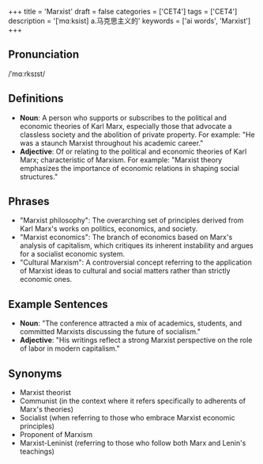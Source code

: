 +++
title = 'Marxist'
draft = false
categories = ['CET4']
tags = ['CET4']
description = '[ˈmɑːksist] a.马克思主义的'
keywords = ['ai words', 'Marxist']
+++

## Pronunciation
/ˈmɑːrksɪst/

## Definitions
- **Noun**: A person who supports or subscribes to the political and economic theories of Karl Marx, especially those that advocate a classless society and the abolition of private property. For example: "He was a staunch Marxist throughout his academic career."
- **Adjective**: Of or relating to the political and economic theories of Karl Marx; characteristic of Marxism. For example: "Marxist theory emphasizes the importance of economic relations in shaping social structures."

## Phrases
- "Marxist philosophy": The overarching set of principles derived from Karl Marx's works on politics, economics, and society.
- "Marxist economics": The branch of economics based on Marx's analysis of capitalism, which critiques its inherent instability and argues for a socialist economic system.
- "Cultural Marxism": A controversial concept referring to the application of Marxist ideas to cultural and social matters rather than strictly economic ones.

## Example Sentences
- **Noun**: "The conference attracted a mix of academics, students, and committed Marxists discussing the future of socialism."
- **Adjective**: "His writings reflect a strong Marxist perspective on the role of labor in modern capitalism."

## Synonyms
- Marxist theorist
- Communist (in the context where it refers specifically to adherents of Marx's theories)
- Socialist (when referring to those who embrace Marxist economic principles)
- Proponent of Marxism
- Marxist-Leninist (referring to those who follow both Marx and Lenin's teachings)
